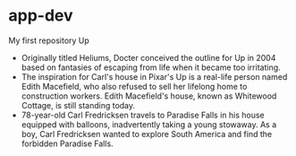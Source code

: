 # app-dev
My first repository
Up

- Originally titled Heliums, Docter conceived the outline for Up in 2004 based on fantasies of escaping from life when it became too irritating.
- The inspiration for Carl's house in Pixar's Up is a real-life person named Edith Macefield, who also refused to sell her lifelong home to construction workers. Edith Macefield's house, known as Whitewood Cottage, is still standing today.
- 78-year-old Carl Fredricksen travels to Paradise Falls in his house equipped with balloons, inadvertently taking a young stowaway. As a boy, Carl Fredricksen wanted to explore South America and find the forbidden Paradise Falls.
